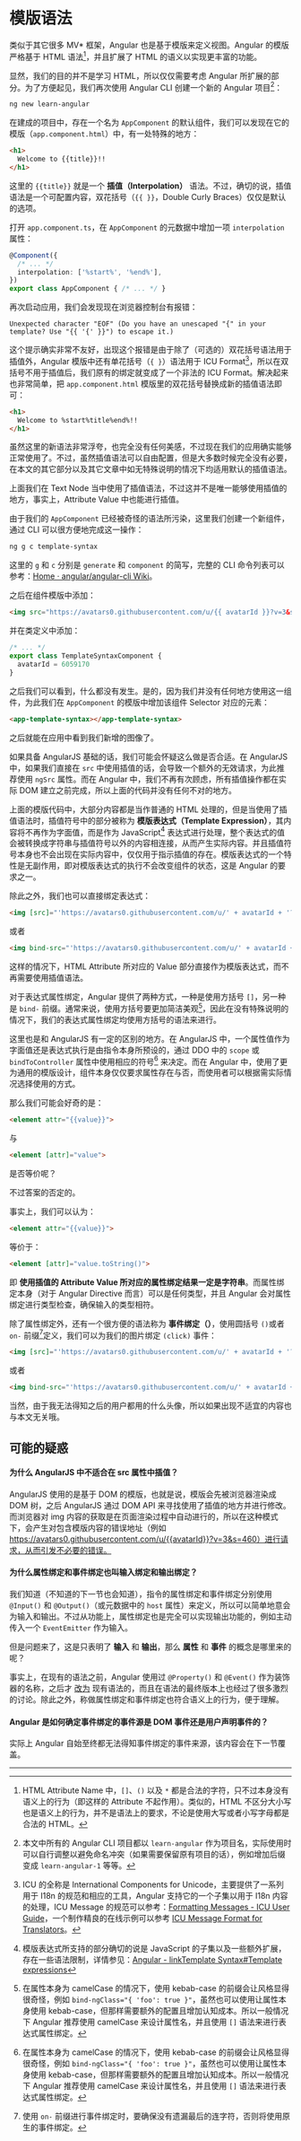 # 模版语法

类似于其它很多 MV* 框架，Angular 也是基于模版来定义视图。Angular 的模版严格基于 HTML 语法[^1]，并且扩展了 HTML 的语义以实现更丰富的功能。

显然，我们的目的并不是学习 HTML，所以仅仅需要考虑 Angular 所扩展的部分。为了方便起见，我们再次使用 Angular CLI 创建一个新的 Angular 项目[^2]：

```bash
ng new learn-angular
```

在建成的项目中，存在一个名为 `AppComponent` 的默认组件，我们可以发现在它的模版（`app.component.html`）中，有一处特殊的地方：

```html
<h1>
  Welcome to {{title}}!!
</h1>
```

这里的 `{{title}}` 就是一个 **插值（Interpolation）** 语法。不过，确切的说，插值语法是一个可配置内容，双花括号（`{{ }}`，Double Curly Braces）仅仅是默认的选项。

打开 `app.component.ts`，在 `AppComponent` 的元数据中增加一项 `interpolation` 属性：

```typescript
@Component({
  /* ... */
  interpolation: ['%start%', '%end%'],
})
export class AppComponent { /* ... */ }
```

再次启动应用，我们会发现现在浏览器控制台有报错：

```text
Unexpected character "EOF" (Do you have an unescaped "{" in your template? Use "{{ '{' }}") to escape it.)
```

这个提示确实非常不友好，出现这个报错是由于除了（可选的）双花括号语法用于插值外，Angular 模版中还有单花括号（`{ }`）语法用于 ICU Format[^3]，所以在双括号不用于插值后，我们原有的绑定就变成了一个非法的 ICU Format。解决起来也非常简单，把 `app.component.html` 模版里的双花括号替换成新的插值语法即可：

```html
<h1>
  Welcome to %start%title%end%!!
</h1>
```

虽然这里的新语法非常浮夸，也完全没有任何美感，不过现在我们的应用确实能够正常使用了。不过，虽然插值语法可以自由配置，但是大多数时候完全没有必要，在本文的其它部分以及其它文章中如无特殊说明的情况下均适用默认的插值语法。

上面我们在 Text Node 当中使用了插值语法，不过这并不是唯一能够使用插值的地方，事实上，Attribute Value 中也能进行插值。

由于我们的 `AppComponent` 已经被奇怪的语法所污染，这里我们创建一个新组件，通过 CLI 可以很方便地完成这一操作：

```bash
ng g c template-syntax
```

这里的 `g` 和 `c` 分别是 `generate` 和 `component` 的简写，完整的 CLI 命令列表可以参考：[Home · angular/angular-cli Wiki](https://github.com/angular/angular-cli/wiki)。

之后在组件模版中添加：

```html
<img src="https://avatars0.githubusercontent.com/u/{{ avatarId }}?v=3&s=460">
```

并在类定义中添加：

```typescript
/* ... */
export class TemplateSyntaxComponent {
  avatarId = 6059170
}
```

之后我们可以看到，什么都没有发生。是的，因为我们并没有任何地方使用这一组件，为此我们在 `AppComponent` 的模版中增加该组件 Selector 对应的元素：

```html
<app-template-syntax></app-template-syntax>
```

之后就能在应用中看到我们新增的图像了。

如果具备 AngularJS 基础的话，我们可能会怀疑这么做是否合适。在 AngularJS 中，如果我们直接在 `src` 中使用插值的话，会导致一个额外的无效请求，为此推荐使用 `ngSrc` 属性。而在 Angular 中，我们不再有次顾虑，所有插值操作都在实际 DOM 建立之前完成，所以上面的代码并没有任何不对的地方。

上面的模版代码中，大部分内容都是当作普通的 HTML 处理的，但是当使用了插值语法时，插值符号中的部分被称为 **模版表达式（Template Expression）**，其内容将不再作为字面值，而是作为 JavaScript[^4] 表达式进行处理，整个表达式的值会被转换成字符串与插值符号以外的内容相连接，从而产生实际内容。并且插值符号本身也不会出现在实际内容中，仅仅用于指示插值的存在。模版表达式的一个特性是无副作用，即对模版表达式的执行不会改变组件的状态，这是 Angular 的要求之一。

除此之外，我们也可以直接绑定表达式：

```html
<img [src]="'https://avatars0.githubusercontent.com/u/' + avatarId + '?v=3&s=460'">
```

或者

```html
<img bind-src="'https://avatars0.githubusercontent.com/u/' + avatarId + '?v=3&s=460'">
```

这样的情况下，HTML Attribute 所对应的 Value 部分直接作为模版表达式，而不再需要使用插值语法。

对于表达式属性绑定，Angular 提供了两种方式，一种是使用方括号 `[]`，另一种是 `bind-` 前缀。通常来说，使用方括号要更加简洁美观[^5]，因此在没有特殊说明的情况下，我们的表达式属性绑定均使用方括号的语法来进行。

这里也是和 AngularJS 有一定的区别的地方。在 AngularJS 中，一个属性值作为字面值还是表达式执行是由指令本身所预设的，通过 DDO 中的 `scope` 或 `bindToController` 属性中使用相应的符号[^5] 来决定。而在 Angular 中，使用了更为通用的模版设计，组件本身仅仅要求属性存在与否，而使用者可以根据需实际情况选择使用的方式。

那么我们可能会好奇的是：

```html
<element attr="{{value}}">
```

与

```html
<element [attr]="value">
```

是否等价呢？

不过答案的否定的。

事实上，我们可以认为：

```html
<element attr="{{value}}">
```

等价于：

```html
<element [attr]="value.toString()">
```

即 **使用插值的 Attribute Value 所对应的属性绑定结果一定是字符串**。而属性绑定本身（对于 Angular Directive 而言）可以是任何类型，并且 Angular 会对属性绑定进行类型检查，确保输入的类型相符。

除了属性绑定外，还有一个很方便的语法称为 **事件绑定（）**，使用圆括号 `()`或者 `on-` 前缀[^6]定义，我们可以为我们的图片绑定 `(click)` 事件：

```html
<img [src]="'https://avatars0.githubusercontent.com/u/' + avatarId + '?v=3&s=460'" (click)="avatarId = avatarId + 1">
```

或者

```html
<img bind-src="'https://avatars0.githubusercontent.com/u/' + avatarId + '?v=3&s=460'" on-click="avatarId = avatarId + 1">
```

当然，由于我无法得知之后的用户都用的什么头像，所以如果出现不适宜的内容也与本文无关哦。

## 可能的疑惑

#### 为什么 AngularJS 中不适合在 src 属性中插值？

AngularJS 使用的是基于 DOM 的模版，也就是说，模版会先被浏览器渲染成 DOM 树，之后 AngularJS 通过 DOM API 来寻找使用了插值的地方并进行修改。而浏览器对 img 内容的获取是在页面渲染过程中自动进行的，所以在这种模式下，会产生对包含模版内容的错误地址（例如 https://avatars0.githubusercontent.com/u/{{avatarId}}?v=3&s=460）进行请求，从而引发不必要的错误。

#### 为什么属性绑定和事件绑定也叫输入绑定和输出绑定？

我们知道（不知道的下一节也会知道），指令的属性绑定和事件绑定分别使用 `@Input()` 和 `@Output()`（或元数据中的 `host` 属性）来定义，所以可以简单地意会为输入和输出。不过从功能上，属性绑定也是完全可以实现输出功能的，例如主动传入一个 `EventEmitter` 作为输入。

但是问题来了，这是只表明了 **输入** 和 **输出**，那么 **属性** 和 **事件** 的概念是哪里来的呢？

事实上，在现有的语法之前，Angular 使用过 `@Property()` 和 `@Event()` 作为装饰器的名称，之后才 [改为](https://github.com/angular/angular/pull/4435) 现有语法的，而且在语法的最终版本上也经过了很多激烈的讨论。除此之外，称做属性绑定和事件绑定也符合语义上的行为，便于理解。

#### Angular 是如何确定事件绑定的事件源是 DOM 事件还是用户声明事件的？

实际上 Angular 自始至终都无法得知事件绑定的事件来源，该内容会在下一节覆盖。

---

[^1]: HTML Attribute Name 中，`[]`、`()` 以及 `*` 都是合法的字符，只不过本身没有语义上的行为（即这样的 Attribute 不起作用）。类似的，HTML 不区分大小写也是语义上的行为，并不是语法上的要求，不论是使用大写或者小写字母都是合法的 HTML。

[^2]: 本文中所有的 Angular CLI 项目都以 `learn-angular` 作为项目名，实际使用时可以自行调整以避免命名冲突（如果需要保留原有项目的话），例如增加后缀变成 `learn-angular-1` 等等。

[^3]: ICU 的全称是 International Components for Unicode，主要提供了一系列用于 I18n 的规范和相应的工具，Angular 支持它的一个子集以用于 I18n 内容的处理，ICU Message 的规范可以参考：[Formatting Messages - ICU User Guide](http://userguide.icu-project.org/formatparse/messages)，一个制作精良的在线示例可以参考 [ICU Message Format for Translators](https://format-message.github.io/icu-message-format-for-translators/)。

[^4]: 模版表达式所支持的部分确切的说是 JavaScript 的子集以及一些额外扩展，存在一些语法限制，详情参见：[Angular - linkTemplate Syntax#Template expressions](https://angular.io/guide/template-syntax#template-expressions)

[^5]: 在属性本身为 camelCase 的情况下，使用 kebab-case 的前缀会让风格显得很奇怪，例如 `bind-ngClass="{ 'foo': true }"`，虽然也可以使用让属性本身使用 kebab-case，但那样需要额外的配置且增加认知成本。所以一般情况下 Angular 推荐使用 camelCase 来设计属性名，并且使用 `[]` 语法来进行表达式属性绑定。

[^6]: 使用 `on-` 前缀进行事件绑定时，要确保没有遗漏最后的连字符，否则将使用原生的事件绑定。
